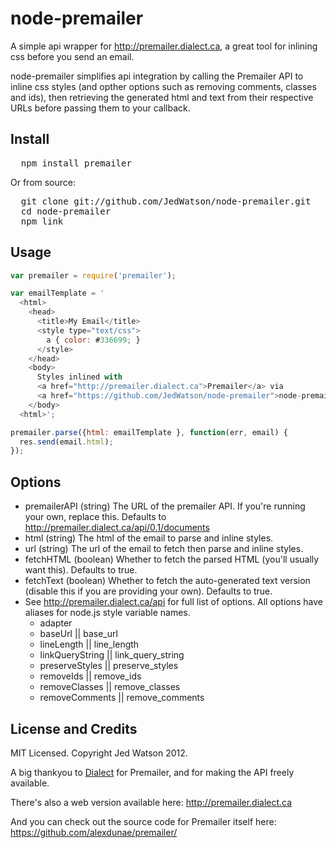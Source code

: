 node-premailer
==============

A simple api wrapper for http://premailer.dialect.ca, a great tool for inlining css before you send an email.

node-premailer simplifies api integration by calling the Premailer API to inline css styles (and opther options such as removing comments, classes and ids), then retrieving the generated html and text from their respective URLs before passing them to your callback.


## Install

<pre>
  npm install premailer
</pre>

Or from source:

<pre>
  git clone git://github.com/JedWatson/node-premailer.git 
  cd node-premailer
  npm link
</pre>

## Usage

```javascript
var premailer = require('premailer');

var emailTemplate = '
  <html>
    <head>
      <title>My Email</title>
      <style type="text/css">
        a { color: #336699; }
      </style>
    </head>
    <body>
      Styles inlined with 
      <a href="http://premailer.dialect.ca">Premailer</a> via 
      <a href="https://github.com/JedWatson/node-premailer">node-premailer</a>.
    </body>
  <html>';

premailer.parse({html: emailTemplate }, function(err, email) {
  res.send(email.html);
});
```

## Options

- premailerAPI (string)
  The URL of the premailer API. If you're running your own, replace this. Defaults to http://premailer.dialect.ca/api/0.1/documents
- html (string)
  The html of the email to parse and inline styles.
- url (string)
  The url of the email to fetch then parse and inline styles.
- fetchHTML (boolean)
  Whether to fetch the parsed HTML (you'll usually want this). Defaults to true.
- fetchText (boolean)
  Whether to fetch the auto-generated text version (disable this if you are providing your own). Defaults to true.
- See http://premailer.dialect.ca/api for full list of options. All options have aliases for node.js style variable names.
  - adapter
  - baseUrl || base_url
  - lineLength || line_length
  - linkQueryString || link_query_string
  - preserveStyles || preserve_styles
  - removeIds || remove_ids
  - removeClasses || remove_classes
  - removeComments || remove_comments


## License and Credits

MIT Licensed. Copyright Jed Watson 2012.

A big thankyou to [Dialect](http://dialect.ca) for Premailer, and for making the API freely available.

There's also a web version available here: http://premailer.dialect.ca

And you can check out the source code for Premailer itself here: https://github.com/alexdunae/premailer/

